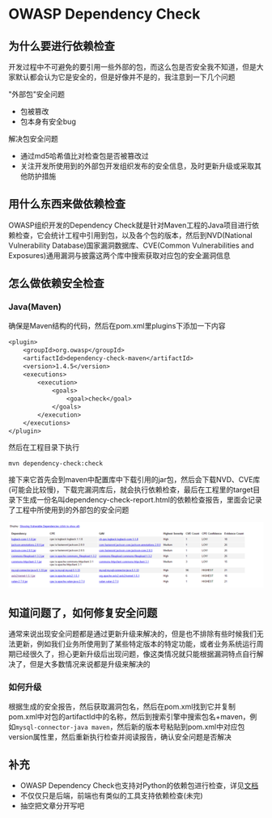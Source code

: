 # OWASP Dependency Check

## 为什么要进行依赖检查
开发过程中不可避免的要引用一些外部的包，而这么包是否安全我不知道，但是大家默认都会认为它是安全的，但是好像并不是的，我注意到一下几个问题

"外部包"安全问题
* 包被篡改
* 包本身有安全bug

解决包安全问题
* 通过md5哈希值比对检查包是否被篡改过
* 关注开发所使用到的外部包开发组织发布的安全信息，及时更新升级或采取其他防护措施

## 用什么东西来做依赖检查
OWASP组织开发的Dependency Check就是针对Maven工程的Java项目进行依赖检查，它会统计工程中引用到包，以及各个包的版本，然后到NVD(National Vulnerability Database)国家漏洞数据库、CVE(Common Vulnerabilities and Exposures)通用漏洞与披露这两个库中搜索获取对应包的安全漏洞信息


## 怎么做依赖安全检查
### Java(Maven)
确保是Maven结构的代码，然后在pom.xml里plugins下添加一下内容
```
<plugin>
    <groupId>org.owasp</groupId>
    <artifactId>dependency-check-maven</artifactId>
    <version>1.4.5</version>
    <executions>
        <execution>
            <goals>
                <goal>check</goal>
            </goals>
        </execution>
    </executions>
</plugin>
```

然后在工程目录下执行
```
mvn dependency-check:check
```


接下来它首先会到maven中配置库中下载引用的jar包，然后会下载NVD、CVE库(可能会比较慢)，下载完漏洞库后，就会执行依赖检查，最后在工程里的target目录下生成一份名叫dependency-check-report.html的依赖检查报告，里面会记录了工程中所使用到的外部包的安全问题

![](/assets/mvn_dependency_check_report_html.png)


## 知道问题了，如何修复安全问题
通常来说出现安全问题都是通过更新升级来解决的，但是也不排除有些时候我们无法更新，例如我们业务所使用到了某些特定版本的特定功能，或者业务系统运行周期已经很久了，担心更新升级后出现问题，像这类情况就只能根据漏洞特点自行解决了，但是大多数情况来说都是升级来解决的

### 如何升级
根据生成的安全报告，然后获取漏洞包名，然后在pom.xml找到它并复制pom.xml中对包的artifactId中的名称，然后到搜索引擎中搜索包名+maven，例如`mysql-connector-java maven`，然后新的版本号粘贴到pom.xml中对应包version属性里，然后重新执行检查并阅读报告，确认安全问题是否解决


## 补充
* OWASP Dependency Check也支持对Python的依赖包进行检查，详见[文档](https://pypi.python.org/pypi/dependency-check/)
* 不仅仅只是后端，前端也有类似的工具支持依赖检查(未完)
* 抽空把文章分开写吧